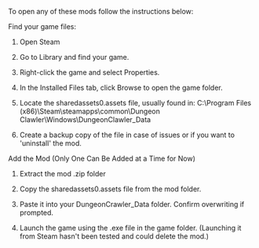 To open any of these mods follow the instructions below:

Find your game files:
1. Open Steam 

2. Go to Library and find your game.

3. Right-click the game and select Properties.

4. In the Installed Files tab, click Browse to open the game folder.

5. Locate the sharedassets0.assets file, usually found in:
C:\Program Files (x86)\Steam\steamapps\common\Dungeon Clawler\Windows\DungeonClawler_Data

6. Create a backup copy of the file in case of issues or if you want to 'uninstall' the mod.

Add the Mod (Only One Can Be Added at a Time for Now)
1. Extract the mod .zip folder

2. Copy the sharedassets0.assets file from the mod folder.

3. Paste it into your DungeonCrawler_Data folder. Confirm overwriting if prompted.

4. Launch the game using the .exe file in the game folder. (Launching it from Steam hasn't been tested and could delete the mod.)